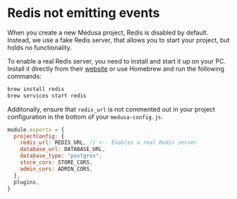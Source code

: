 # Redis not emitting events

When you create a new Medusa project, Redis is disabled by default. Instead, we use a fake Redis server, that allows you to start your project, but holds no functionality.

To enable a real Redis server, you need to install and start it up on your PC. Install it directly from their [website](https://redis.io/download) or use Homebrew and run the following commands:

```bash
brew install redis
brew services start redis
```

Additonally, ensure that `redis_url` is not commented out in your project configuration in the bottom of your `medusa-config.js`.

```jsx
module.exports = {
  projectConfig: {
    redis_url: REDIS_URL, // <-- Enables a real Redis server
    database_url: DATABASE_URL,
    database_type: "postgres",
    store_cors: STORE_CORS,
    admin_cors: ADMIN_CORS,
  },
  plugins,
}
```
